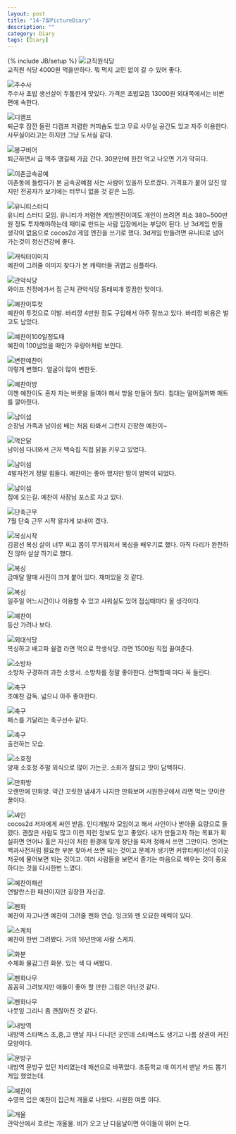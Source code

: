 ```yaml
---
layout: post
title: "14-7월PictureDiary"
description: ""
category: Diary 
tags: [Diary]
---
```

{% include JB/setup %}
![교직원식당](https://lh5.googleusercontent.com/-RT_4n0WEgfI/U8tlFxe8oMI/AAAAAAAABWI/qf0NOUQXla4/w886-h665-no/IMG_2197.jpg)  
교직원 식당 4000원 먹을만하다. 뭐 먹지 고민 없이 갈 수 있어 좋다.  
  
![주수사](https://lh3.googleusercontent.com/-A_-hvDpBsQc/U8tlG0machI/AAAAAAAABWQ/rdPTKK2H3M4/w886-h665-no/IMG_2198.jpg)  
주수사 초밥 생선살이 두툼한게 맛있다. 가격은 초밥모듬 13000원 외대쪽에서는 비싼 편에 속한다.
  
![디캠프](https://lh3.googleusercontent.com/-lBvFpdYXgao/U8tlJVip1RI/AAAAAAAABWY/u2KPSrKqPBU/w601-h801-no/IMG_2199.jpg)  
퇴근후 잠깐 들린 디캠프 저렴한 커피숍도 있고 무료 사무실 공간도 있고 자주 이용한다. 사무실이라고는 하지만 그냥 도서실 같다.
  
![봉구비어](https://lh3.googleusercontent.com/-7VFFFkvs89U/U8tlKBoKO2I/AAAAAAAABWg/GGDRqlXLxnQ/w601-h801-no/IMG_2200.jpg)  
퇴근하면서 급 맥주 땡길때 가끔 간다. 30분만에 한잔 먹고 나오면 기가 막히다.  
  
![이촌금속공예](https://lh6.googleusercontent.com/-IkqKCadi9vs/U8tlO5tpVxI/AAAAAAAABWo/jcQF-HiLfrI/w886-h665-no/IMG_2203.jpg)  
이촌동에 들렸다가 본 금속공예점 사는 사람이 있을까 모르겠다. 가격표가 붙어 있진 않지만 전공자가 보기에는 터무니 없을 것 같은 느낌.  
  
![유니티스터디](https://lh5.googleusercontent.com/-5AIoRJF80Jw/U8tlViel2LI/AAAAAAAABW4/JirdN8zp4hc/w886-h665-no/IMG_2208.JPG)  
유니티 스터디 모임. 유니티가 저렴한 게임엔진이여도 개인이 쓰려면 최소 380~500만원 정도 투자해야하는데 재미로 만드는 사람 입장에서는 부담이 된다. 난 3d게임 만들 생각이 없음으로 cocos2d 게임 엔진을 쓰기로 했다. 3d게임 만들려면 유니티로 넘어가는것이 정신건강에 좋다.
  
![캐릭터이미지](https://lh4.googleusercontent.com/-4DwhQ0tWmiU/U8tlYTXq1vI/AAAAAAAABXA/cf-9AY-tyEQ/w709-h369-no/IMG_2210.JPG)  
예찬이 그려줄 이미지 찾다가 본 캐릭터들 귀엽고 심플하다.  
  
![관악식당](https://lh3.googleusercontent.com/-Xwz1c9cMjks/U8tlbSScFII/AAAAAAAABXI/Y6pIJ6yQAPQ/w886-h665-no/IMG_2211.JPG)  
와이프 친정에가서 집 근처 관악식당 동태찌개 깔끔한 맛이다.  
  
![예찬이투컷](https://lh6.googleusercontent.com/-CMv08OfouPA/U8tlh4raAGI/AAAAAAAABXQ/pJXGaPmKGOg/w601-h801-no/IMG_2221.jpg)  
예찬이 투컷으로 이발. 바리깡 4만원 정도 구입해서 아주 잘쓰고 있다. 바리깡 비용은 벌고도 남았다.  
  
![예찬이100일정도때](https://lh3.googleusercontent.com/-_4YXTh8c-zU/U8tl0rjPBlI/AAAAAAAABXo/dnp0aC0d5bE/w886-h591-no/IMG_2240.JPG)  
예찬이 100넘었을 때인가 우량아처럼 보인다.  
  
![변한예찬이](https://lh4.googleusercontent.com/-APU3ZfGsgQE/U8tl7QgC-TI/AAAAAAAABXw/YTNKCwAJVgM/w601-h801-no/IMG_2243.JPG)  
이렇게 변했다. 얼굴이 많이 변한듯.  
  
![예찬이방](https://lh5.googleusercontent.com/-TwStEA0syt8/U8tl9O2XAmI/AAAAAAAABX4/5RsHdStGLGg/w886-h665-no/IMG_2244.JPG)  
이젠 예찬이도 혼자 자는 버릇을 들여야 해서 방을 만들어 줬다. 침대는 떨어질까봐 매트를 깔아줬다.  
  
![남이섬](https://lh3.googleusercontent.com/-1hhaoRtsEnw/U8tl_iHUJrI/AAAAAAAABYA/P6fa3qpdNX4/w601-h801-no/IMG_2246.jpg)  
순장님 가족과 남이섬 배는 처음 타봐서 그런지 긴장한 예찬이~  
  
![먹은닭](https://lh6.googleusercontent.com/-CRofl_BXYbY/U8tmDdtkSoI/AAAAAAAABYI/3ym32yiS6-M/w601-h801-no/IMG_2261.jpg)  
남이섬 다녀와서 근처 백숙집 직접 닭을 키우고 있었다.  
  
![남이섬](https://lh6.googleusercontent.com/-h2QBJmALr_0/U8tmI8badvI/AAAAAAAABYg/fiF3gzid-Jg/w601-h801-no/IMG_2266.JPG)  
4발자전거 정말 힘들다. 예찬이는 좋아 했지만 땀이 범벅이 되었다.  
  
![남이섬](https://lh6.googleusercontent.com/-UHl6NVPmCMg/U8tmFJ952TI/AAAAAAAABYY/Bo2l9X9qt0o/w601-h801-no/IMG_2263.JPG)  
집에 오는길. 예찬이 사장님 포스로 자고 있다.  
  
![단축근무](https://lh4.googleusercontent.com/-NM_iUamRDMo/U8tmEqIEEjI/AAAAAAAABYU/CrGdx5XfdsA/w886-h665-no/IMG_2262.jpg)  
7월 단축 근무 시작 알차게 보내야 겠다.  
  
![복싱시작](https://lh6.googleusercontent.com/-gT115Yu1OHM/U8tltD2l-1I/AAAAAAAABXg/xFHoI3bOX8I/w601-h801-no/IMG_2234.jpg)  
김광선 복싱 살이 너무 찌고 몸이 무거워져서 복싱을 배우기로 했다. 아직 다리가 완전하진 않아 살살 하기로 했다.  
  
![복싱](https://lh6.googleusercontent.com/-rL5yXuq9EIM/U8tmTNSYl-I/AAAAAAAABY4/psE12a7wqlE/w886-h665-no/IMG_2267.JPG)  
금매달 딸때 사진이 크게 붙어 있다. 재미있을 것 같다.  
  
![복싱](https://lh4.googleusercontent.com/-MVZyT7F-E3I/U8tmT9Lzh_I/AAAAAAAABZA/1KRlxeaMvis/w886-h665-no/IMG_2268.JPG)  
일주일 어느시간이나 이용할 수 있고 샤워실도 있어 점심때마다 올 생각이다.  
  
![예찬이](https://lh6.googleusercontent.com/-8kZE0kNJfrY/U8tmn_5eOFI/AAAAAAAABZI/YVMs0Js5paM/w601-h801-no/IMG_2302.JPG)  
등산 가려나 보다.  
  
![외대식당](https://lh5.googleusercontent.com/-n0FNca3Ra5c/U8tmpl0JeMI/AAAAAAAABZQ/DcjoMOgp9lk/w886-h665-no/IMG_2305.jpg)  
복싱하고 배고파 쉴겸 라면 먹으로 학생식당. 라면 1500원 직접 끓여준다.  
  
![소방차](https://lh6.googleusercontent.com/--ZUU1hEdfxo/U8tmvDCglXI/AAAAAAAABZY/WAV02TDTCdw/w886-h665-no/IMG_2318.JPG)  
소방차 구경하러 과천 소방서. 소방차를 정말 좋아한다. 산책할때 마다 꼭 들린다.  
  
![축구](https://lh4.googleusercontent.com/-IrF_8sU3mbQ/U8tm0Yl1NNI/AAAAAAAABZo/0YPFGZ8sFiI/w886-h665-no/IMG_2343.jpg)  
조예찬 감독. 넓으니 아주 좋아한다.  
  
![축구](https://lh6.googleusercontent.com/-8sjFMtisnkI/U8tm4b3344I/AAAAAAAABZw/hpRsYZpqfWA/w886-h665-no/IMG_2356.jpg)  
패스를 기달리는 축구선수 같다.  
  
![축구](https://lh3.googleusercontent.com/-8m5ZoEQm7-s/U8tm5cV4kJI/AAAAAAAABZ4/noJKGyfmlxQ/w886-h665-no/IMG_2342.JPG)  
출전하는 모습.  
  
![소호정](https://lh3.googleusercontent.com/-zjeVzThWEvw/U8tm8OPB6aI/AAAAAAAABaE/rq2PtYchyXc/w886-h665-no/IMG_2360.jpg)  
양재 소호정 주말 외식으로 많이 가는곳. 소화가 잘되고 맛이 담백하다.  
  
![만화방](https://lh6.googleusercontent.com/-G6LxvKnJW0Y/U8tm8lh3ndI/AAAAAAAABaI/DCC2RDz-Wjg/w601-h801-no/IMG_2363.jpg)  
오랜만에 만화방. 약간 꼬릿한 냄새가 나지만 만화보며 시원한곳에서 라면 먹는 맛이란 꿀이다.  
  
![싸인](https://lh6.googleusercontent.com/-SU5CGpSq8Mk/U8tm_aN_peI/AAAAAAAABaY/deh3w2TIpAM/w886-h665-no/IMG_2371.jpg)  
cocos2d 저자에게 싸인 받음. 인디개발자 모임이고 해서 사인이나 받아올 요량으로 들렸다. 괜찮은 사람도 많고 이런 저런 정보도 얻고 좋았다. 내가 만들고자 하는 목표가 확실하면 언어나 툴은 자신이 처한 환경에 맞게 장단을 따져 정해서 쓰면 그만이다. 언어는 백과사전처럼 필요한 부분 찾아서 쓰면 되는 것이고 문제가 생기면 커뮤티케이션이 이곳저곳에 물어보면 되는 것이고. 여러 사람들을 보면서 즐기는 마음으로 배우는 것이 중요하다는 것을 다시한번 느꼈다.
  
![예찬이패션](https://lh5.googleusercontent.com/-0paF611Mflk/U9PWViuK5lI/AAAAAAAABcg/IfLIyUDl0zU/w601-h801-no/IMG_2383.JPG)  
언발란스한 패션이지만 굉장한 자신감.  
  
![펜화](https://lh3.googleusercontent.com/-DpFgdXsNfiY/U9PXSAABQVI/AAAAAAAABdk/fwOJbEkR2io/w886-h665-no/IMG_2379.JPG)  
예찬이 자고나면 예찬이 그려줄 펜화 연습. 잉크와 펜 오묘한 메력이 있다.  
  
![스케치](https://lh4.googleusercontent.com/-VFsd9bl9tvo/U8tnAls0_WI/AAAAAAAABao/bqPPO2h8PXg/w886-h665-no/IMG_2373.JPG)  
예찬이 한번 그려봤다. 거의 16년만에 사람 스케치.  
  
![화분](https://lh6.googleusercontent.com/-0StUMgrvam0/U9PWP1TydWI/AAAAAAAABcM/ec5CAfwCp84/w601-h801-no/IMG_2385.jpg)  
수체화 물감그린 화분. 있는 색 다 써봤다.  
  
![펜화나무](https://lh4.googleusercontent.com/-uzMe8O0hTCs/U8tmyKVf5kI/AAAAAAAABZg/frfyhqIbMYk/w601-h801-no/IMG_2333.jpg)  
꼼꼼히 그려보지만 애들이 좋아 할 만한 그림은 아닌것 같다.  
  
![펜화나무](https://lh6.googleusercontent.com/-7M4U9b3PGG4/U9PWZlO3WiI/AAAAAAAABcs/iSrrE9MFeko/w601-h801-no/IMG_2386.jpg)  
나뭇잎 그리니 좀 괜찮아진 것 같다.  
  
![내방역](https://lh3.googleusercontent.com/-FRAfWHz_gcc/U9PWclzLl0I/AAAAAAAABc0/LbqlXLRSCGo/w886-h665-no/IMG_2387.jpg)  
내방역 스타벅스 초,중,고 맨날 지나 다니던 곳인데 스타벅스도 생기고 나름 상권이 커진 모양이다.  
  
![문방구](https://lh4.googleusercontent.com/-SSz4ABw3Gdc/U9PWe9STMWI/AAAAAAAABc8/TG_juDpJl9s/w886-h665-no/IMG_2388.jpg)  
내방역 문방구 있던 자리였는데 패션으로 바뀌었다. 초등학교 때 여기서 맨날 카드 뽑기 게임 했었는데.  
  
![예찬이](https://lh5.googleusercontent.com/-dLBjqCRJrVQ/U9PWnWM3lnI/AAAAAAAABdE/FbBAdJ5kH_I/w601-h801-no/IMG_2396.JPG)  
수영복 입은 예찬이 집근처 개울로 나왔다. 시원한 여름 이다.  
  
![개울](https://lh4.googleusercontent.com/-OHuuvT_kUk4/U9PWzOrXtDI/AAAAAAAABdM/Pahfc7pclRU/w601-h801-no/IMG_2397.JPG)  
관악산에서 흐르는 개울물. 비가 오고 난 다음날이면 아이들이 뛰어 논다.  
